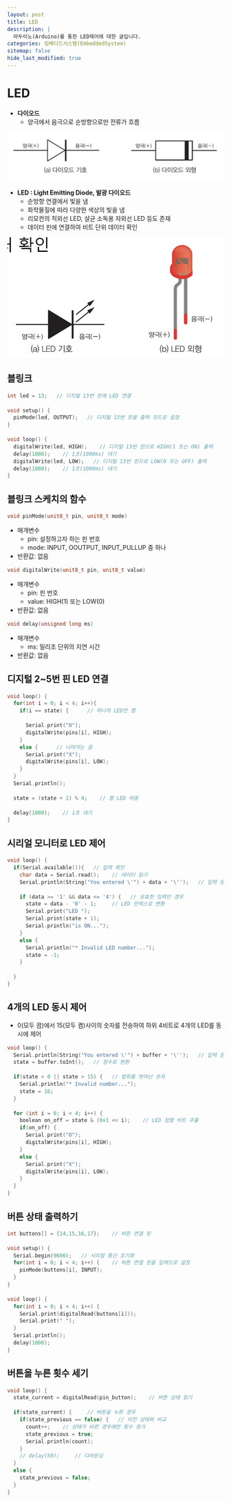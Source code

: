 ```yaml
---
layout: post
title: LED
description: |
  아두이노(Arduino)를 통한 LED제어에 대한 글입니다.
categories: 임베디드시스템(EmbeddedSystem)
sitemap: false
hide_last_modified: true
---
```

# LED

- **다이오드**
  - 양극에서 음극으로 순방향으로만 전류가 흐름

![200x50](/assets/img/blog/다이오드.png "다이오드")

- **LED : Light Emitting Diode, 발광 다이오드**
  - 순방향 연결에서 빛을 냄
  - 화학물질에 따라 다양한 색상의 빛을 냄
  - 리모컨의 적외선 LED, 살균 소독용 자외선 LED 등도 존재
  - 데이터 핀에 연결하여 비트 단위 데이터 확인

![200x100](/assets/img/blog/led.png "LED")

## 블링크

~~~cpp
int led = 13;   // 디지털 13번 핀에 LED 연결

void setup() {
  pinMode(led, OUTPUT);   // 디지털 13번 핀을 출력 모드로 설정
}

void loop() {
  digitalWrite(led, HIGH);    // 디지털 13번 핀으로 HIGH(1 또는 ON) 출력
  delay(1000);    // 1초(1000ms) 대기
  digitalWrite(led, LOW);   // 디지털 13번 핀으로 LOW(0 또는 OFF) 출력
  delay(1000);    // 1초(1000ms) 대기
}
~~~

## 블링크 스케치의 함수

~~~cpp
void pinMode(unit8_t pin, unit8_t mode)
~~~

- 매개변수
  - pin: 설정하고자 하는 핀 번호
  - mode: INPUT, OOUTPUT, INPUT_PULLUP 중 하나
- 반환값: 없음

~~~cpp
void digitalWrite(unit8_t pin, unit8_t value)
~~~

- 매개변수
  - pin: 핀 번호
  - value: HIGH(1) 또는 LOW(0)
- 반환값: 없음

~~~cpp
void delay(unsigned long ms)
~~~

- 매개변수
  - ms: 밀리초 단위의 지연 시간
- 반환값: 없음

## 디지털 2~5번 핀 LED 연결

~~~cpp
void loop() {
  for(int i = 0; i < 4; i++){
    if(i == state) {      // 하나의 LED만 켬

      Serial.print("O");
      digitalWrite(pins[i], HIGH);
    }
    else {      // 나머지는 끔
      Serial.print("X");
      digitalWrite(pins[i], LOW);
    }
  }
  Serial.println();

  state = (state + 1) % 4;    // 켤 LED 바꿈

  delay(1000);    // 1초 대기
}
~~~

## 시리얼 모니터로 LED 제어

~~~cpp
void loop() {
  if(Serial.available()){   // 입력 확인
    char data = Serial.read();    // 데이터 읽기
    Serial.println(String("You entered \'") + data + '\'');   // 입력 문자 표시

    if (data >= '1' && data <= '4') {   // 유효한 입력인 경우
      state = data - '0' - 1;     // LED 인덱스로 변환
      Serial.print("LED ");
      Serial.print(state + 1);
      Serial.println("is ON...");
    }
    else {
      Serial.println("* Invalid LED number...");
      state = -1;
    }

  }
}
~~~

## 4개의 LED 동시 제어

- 0(모두 끔)에서 15(모두 켬)사이의 숫자를 전송하여 하위 4비트로 4개의 LED를 동시에 제어

~~~cpp
void loop() {
  Serial.println(String("You entered \'") + buffer + '\'');   // 입력 문자열 표시
  state = buffer.toInt();   // 정수로 변환

  if(state < 0 || state > 15) {   // 범위를 벗어난 숫자
    Serial.println("* Invalid number...");
    state = 16;
  }

  for (int i = 0; i < 4; i++) {
    boolean on_off = state & (0x1 << i);    // LED 점멸 비트 추출
    if(on_off) {
      Serial.print("O");
      digitalWrite(pins[i], HIGH);
    }
    else {
      Serial.print("X");
      digitalWrite(pins[i], LOW);
    }
  }
}
~~~

## 버튼 상태 출력하기

~~~cpp
int buttons[] = {14,15,16,17};    // 버튼 연결 핀

void setup() {
  Serial.begin(9600);   // 시리얼 통신 초기화
  for(int i = 0; i < 4; i++) {    // 버튼 연결 핀을 입력으로 설정
    pinMode(buttons[i], INPUT);
  }
}

void loop() {
  for(int i = 0; i < 4; i++) {
    Serial.print(digitalRead(buttons[i]));
    Serial.print(" ");
  }
  Serial.println();
  delay(1000);
}
~~~

## 버튼을 누른 횟수 세기

~~~cpp
void loop() {
  state_current = digitalRead(pin_button);    // 버튼 상태 읽기

  if(state_current) {     // 버튼을 누른 경우
    if(state_previous == false) {   // 이전 상태와 비교
      count++;    // 상태가 바뀐 경우에만 횟수 증가
      state_previous = true;
      Serial.println(count);
    }
    // delay(50);     // 디바운싱
  }
  else {
    state_previous = false;
  }
}
~~~